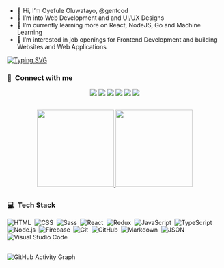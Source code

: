 - 👋 Hi, I’m Oyefule Oluwatayo, @gentcod
- 👀 I’m into Web Development and and UI/UX Designs
- 🌱 I’m currently learning more on React, NodeJS, Go and Machine Learning
- 💞️ I’m interested in job openings for Frontend Development and building Websites and Web Applications

[![Typing SVG](https://readme-typing-svg.herokuapp.com?font=Fira+Code&pause=2000&color=792354&width=435&lines=Hey!+I'm+Oye%2C+a+Frontend+Developer.;Working+towards+Fullstack%F0%9F%98%89)](https://git.io/typing-svg)



### :link: &nbsp;Connect with me
<div align='center'>
<a href="https://oyefuleoluwatayo.netlify.app" target="_blank"><img src="https://img.shields.io/badge/-oyefule%20oo-8a7560?style=for-the-badge&logo=Google-Chrome&logoColor=white"/></a>
<a href="https://www.linkedin.com/in/oyefule-oluwatayo" target="_blank"><img src="https://img.shields.io/badge/-oyefule%20oluwatayo-0077B5?style=for-the-badge&logo=Linkedin&logoColor=white"/></a>
<a href="mailto:drelanorgent@gmail.com?subject=JOB&20OFFER" target="_blank"><img src="https://img.shields.io/badge/-oyefule%20oo-0F9D58?style=for-the-badge&logo=Gmail&logoColor=white"/></a>
<a href="https://www.twitter.com/gentcod" target="_blank"><img src="https://img.shields.io/badge/-gentcod-1DA1F2?style=for-the-badge&logo=Twitter&logoColor=white"/></a>
<a href="https://www.instagram.com/gentcod" target="_blank"><img src="https://img.shields.io/badge/-gentcod-bc2a8d?style=for-the-badge&logo=Instagram&logoColor=white"/></a>
<a href="https://www.facebook.com/oyefule.oluwatayo" target="_blank"><img src="https://img.shields.io/badge/-oyefule%20oluwatayo-3b5998?style=for-the-badge&logo=Facebook&logoColor=white"/></a>
</div>

##

<div align="center">
<a href="https://www.github.com/gentcod">
  <img height="180em" src="https://github-readme-stats-eight-theta.vercel.app/api?username=gentcod&show_icons=true&theme=algolia&include_all_commits=true&count_private=true"/>
  <img height="180em" src="https://github-readme-stats-eight-theta.vercel.app/api/top-langs/?username=gentcod&layout=compact&langs_count=8&theme=algolia"/>
</a>
</div>

##


### 💻 &nbsp;Tech Stack

![HTML](https://img.shields.io/badge/-HTML-05122A?style=flat&logo=HTML5)&nbsp;
![CSS](https://img.shields.io/badge/-CSS-05122A?style=flat&logo=CSS3&logoColor=1572B6)&nbsp;
![Sass](https://img.shields.io/badge/-Sass-cc6699?style=flat&logo=sass&logoColor=f2ece4)&nbsp;
![React](https://img.shields.io/badge/-React-1c2c4c?style=flat&logo=react&logoColor=61dbfb)&nbsp;
![Redux](https://img.shields.io/badge/-Redux-05122A?style=flat&logo=redux&logoColor=5C3EE8)&nbsp;
![JavaScript](https://img.shields.io/badge/-JavaScript-05122A?style=flat&logo=javascript)&nbsp;
![TypeScript](https://img.shields.io/badge/-TypeScript-05123A?style=flat&logo=typescript&logoColor=007acc)&nbsp;
![Node.js](https://img.shields.io/badge/-Node.js-05122A?style=flat&logo=node.js&logoColor=339933)&nbsp;
![Firebase](https://img.shields.io/badge/-Firebase-05122A?style=flat&logo=firebase&logoColor=FFCA28)&nbsp;
![Git](https://img.shields.io/badge/-Git-05122A?style=flat&logo=git)&nbsp;
![GitHub](https://img.shields.io/badge/-GitHub-05122A?style=flat&logo=github)&nbsp;
![Markdown](https://img.shields.io/badge/-Markdown-05122A?style=flat&logo=markdown)&nbsp;
![JSON](https://img.shields.io/badge/-JSON-05122A?style=flat&logo=json&logoColor=000000)&nbsp;
![Visual Studio Code](https://img.shields.io/badge/-Visual%20Studio%20Code-05122A?style=flat&logo=visual-studio-code&logoColor=007ACC)&nbsp;

##

<p align='center'>
  
![GitHub Activity Graph](https://activity-graph.herokuapp.com/graph?username=gentcod&bg_color=000000&color=4fff67&line=4fff67&point=ffffff&area=true&hide_border=true) 

</p>
